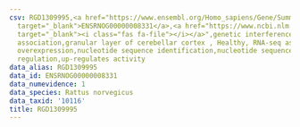 ```yaml
---
csv: RGD1309995,<a href="https://www.ensembl.org/Homo_sapiens/Gene/Summary?db=core;g=ENSRNOG00000008331"
  target="_blank">ENSRNOG00000008331</a>,<a href="https://www.ncbi.nlm.nih.gov/pubmed/30467350"
  target="_blank"><i class="fas fa-file"></i></a>",genetic interference,functional
  association,granular layer of cerebellar cortex , Healthy, RNA-seq assay, hsf-1
  overexpression,nucleotide sequence identification,nucleotide sequence identification,transcriptional
  regulation,up-regulates activity
data_alias: RGD1309995
data_id: ENSRNOG00000008331
data_numevidence: 1
data_species: Rattus norvegicus
data_taxid: '10116'
title: RGD1309995
---
```

